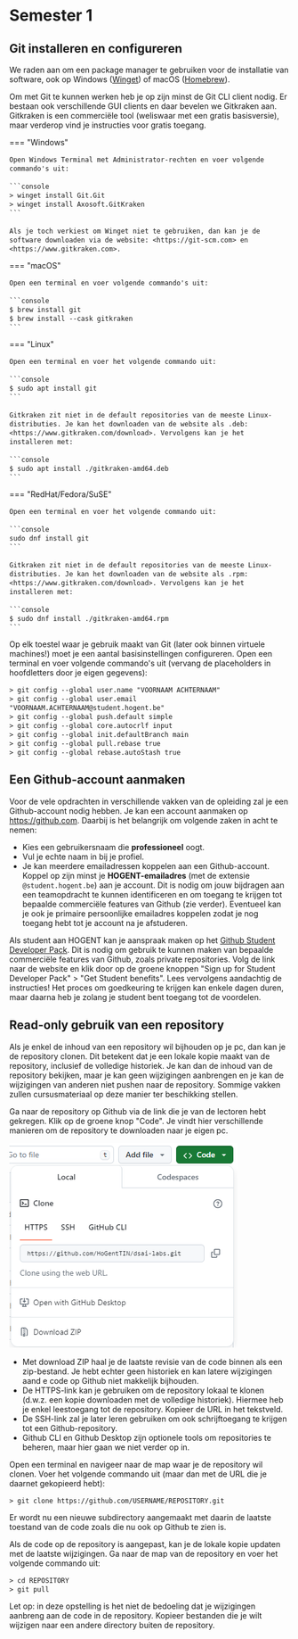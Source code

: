 # Semester 1

## Git installeren en configureren

We raden aan om een package manager te gebruiken voor de installatie van software, ook op Windows ([Winget](https://learn.microsoft.com/en-us/windows/package-manager/winget/)) of macOS ([Homebrew](https://brew.sh/)).

Om met Git te kunnen werken heb je op zijn minst de Git CLI client nodig. Er bestaan ook verschillende GUI clients en daar bevelen we Gitkraken aan. Gitkraken is een commerciële tool (weliswaar met een gratis basisversie), maar verderop vind je instructies voor gratis toegang.

=== "Windows"

    Open Windows Terminal met Administrator-rechten en voer volgende commando's uit:

    ```console
    > winget install Git.Git
    > winget install Axosoft.GitKraken
    ```

    Als je toch verkiest om Winget niet te gebruiken, dan kan je de software downloaden via de website: <https://git-scm.com> en <https://www.gitkraken.com>.

=== "macOS"

    Open een terminal en voer volgende commando's uit:

    ```console
    $ brew install git
    $ brew install --cask gitkraken
    ```

=== "Linux"

    Open een terminal en voer het volgende commando uit:

    ```console
    $ sudo apt install git
    ```

    Gitkraken zit niet in de default repositories van de meeste Linux-distributies. Je kan het downloaden van de website als .deb: <https://www.gitkraken.com/download>. Vervolgens kan je het installeren met:

    ```console
    $ sudo apt install ./gitkraken-amd64.deb
    ```

=== "RedHat/Fedora/SuSE"

    Open een terminal en voer het volgende commando uit:

    ```console
    sudo dnf install git
    ```

    Gitkraken zit niet in de default repositories van de meeste Linux-distributies. Je kan het downloaden van de website als .rpm: <https://www.gitkraken.com/download>. Vervolgens kan je het installeren met:

    ```console
    $ sudo dnf install ./gitkraken-amd64.rpm
    ```

Op elk toestel waar je gebruik maakt van Git (later ook binnen virtuele machines!) moet je een aantal basisinstellingen configureren. Open een terminal en voer volgende commando's uit (vervang de placeholders in hoofdletters door je eigen gegevens):

```console
> git config --global user.name "VOORNAAM ACHTERNAAM"
> git config --global user.email "VOORNAAM.ACHTERNAAM@student.hogent.be"
> git config --global push.default simple
> git config --global core.autocrlf input
> git config --global init.defaultBranch main
> git config --global pull.rebase true
> git config --global rebase.autoStash true
```

## Een Github-account aanmaken

Voor de vele opdrachten in verschillende vakken van de opleiding zal je een Github-account nodig hebben. Je kan een account aanmaken op <https://github.com>. Daarbij is het belangrijk om volgende zaken in acht te nemen:

- Kies een gebruikersnaam die **professioneel** oogt.
- Vul je echte naam in bij je profiel.
- Je kan meerdere emailadressen koppelen aan een Github-account. Koppel op zijn minst je **HOGENT-emailadres** (met de extensie `@student.hogent.be`) aan je account. Dit is nodig om jouw bijdragen aan een teamopdracht te kunnen identificeren en om toegang te krijgen tot bepaalde commerciële features van Github (zie verder). Eventueel kan je ook je primaire persoonlijke emailadres koppelen zodat je nog toegang hebt tot je account na je afstuderen.

Als student aan HOGENT kan je aanspraak maken op het [Github Student Developer Pack](https://education.github.com/pack). Dit is nodig om gebruik te kunnen maken van bepaalde commerciële features van Github, zoals private repositories. Volg de link naar de website en klik door op de groene knoppen "Sign up for Student Developer Pack" > "Get Student benefits". Lees vervolgens aandachtig de instructies! Het proces om goedkeuring te krijgen kan enkele dagen duren, maar daarna heb je zolang je student bent toegang tot de voordelen.

## Read-only gebruik van een repository

Als je enkel de inhoud van een repository wil bijhouden op je pc, dan kan je de repository clonen. Dit betekent dat je een lokale kopie maakt van de repository, inclusief de volledige historiek. Je kan dan de inhoud van de repository bekijken, maar je kan geen wijzigingen aanbrengen en je kan de wijzigingen van anderen niet pushen naar de repository. Sommige vakken zullen cursusmateriaal op deze manier ter beschikking stellen.

Ga naar de repository op Github via de link die je van de lectoren hebt gekregen. Klik op de groene knop "Code". Je vindt hier verschillende manieren om de repository te downloaden naar je eigen pc.

![Github repository download](./assets/github-code.png)

- Met download ZIP haal je de laatste revisie van de code binnen als een zip-bestand. Je hebt echter geen historiek en kan latere wijzigingen aand e code op Github niet makkelijk bijhouden.
- De HTTPS-link kan je gebruiken om de repository lokaal te klonen (d.w.z. een kopie downloaden met de volledige historiek). Hiermee heb je enkel leestoegang tot de repository. Kopieer de URL in het tekstveld.
- De SSH-link zal je later leren gebruiken om ook schrijftoegang te krijgen tot een Github-repository.
- Github CLI en Github Desktop zijn optionele tools om repositories te beheren, maar hier gaan we niet verder op in.

Open een terminal en navigeer naar de map waar je de repository wil clonen. Voer het volgende commando uit (maar dan met de URL die je daarnet gekopieerd hebt):

```console
> git clone https://github.com/USERNAME/REPOSITORY.git
```

Er wordt nu een nieuwe subdirectory aangemaakt met daarin de laatste toestand van de code zoals die nu ook op Github te zien is.

Als de code op de repository is aangepast, kan je de lokale kopie updaten met de laatste wijzigingen. Ga naar de map van de repository en voer het volgende commando uit:

```console
> cd REPOSITORY
> git pull
```

Let op: in deze opstelling is het niet de bedoeling dat je wijzigingen aanbreng aan de code in de repository. Kopieer bestanden die je wilt wijzigen naar een andere directory buiten de repository.

